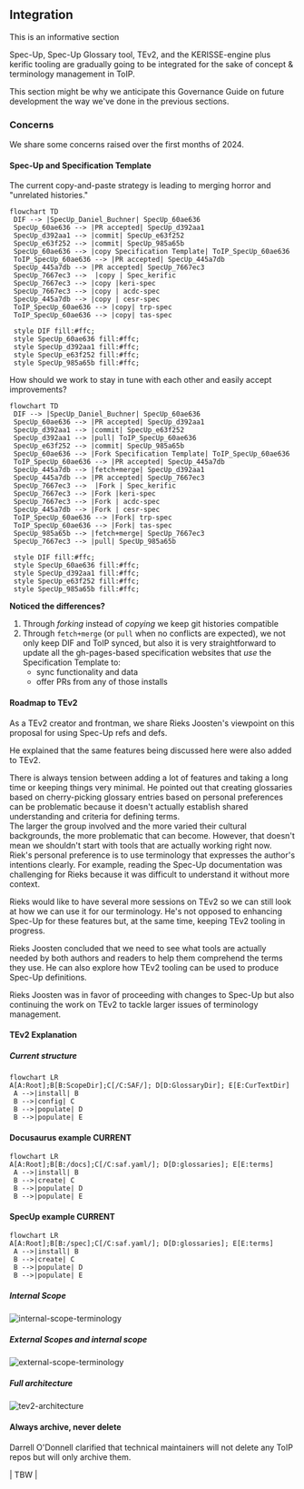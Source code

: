 ## Integration
This is an informative section

Spec-Up, Spec-Up Glossary tool, TEv2, and the KERISSE-engine plus kerific tooling are gradually going to be integrated for the sake of concept & terminology management in ToIP.

This section might be why we anticipate this Governance Guide on future development the way we've done in the previous sections.

### Concerns
We share some concerns raised over the first months of 2024.

#### Spec-Up and Specification Template

The current copy-and-paste strategy is leading to merging horror and "unrelated histories."

```mermaid
flowchart TD
 DIF --> |SpecUp_Daniel_Buchner| SpecUp_60ae636
 SpecUp_60ae636 --> |PR accepted| SpecUp_d392aa1
 SpecUp_d392aa1 --> |commit| SpecUp_e63f252
 SpecUp_e63f252 --> |commit| SpecUp_985a65b
 SpecUp_60ae636 --> |copy Specification Template| ToIP_SpecUp_60ae636
 ToIP_SpecUp_60ae636 --> |PR accepted| SpecUp_445a7db
 SpecUp_445a7db --> |PR accepted| SpecUp_7667ec3
 SpecUp_7667ec3 -->  |copy | Spec_kerific
 SpecUp_7667ec3 --> |copy |keri-spec
 SpecUp_7667ec3 --> |copy | acdc-spec
 SpecUp_445a7db --> |copy | cesr-spec
 ToIP_SpecUp_60ae636 --> |copy| trp-spec
 ToIP_SpecUp_60ae636 --> |copy| tas-spec

 style DIF fill:#ffc;
 style SpecUp_60ae636 fill:#ffc;
 style SpecUp_d392aa1 fill:#ffc;
 style SpecUp_e63f252 fill:#ffc;
 style SpecUp_985a65b fill:#ffc;
```

How should we work to stay in tune with each other and easily accept improvements?

```mermaid
flowchart TD
 DIF --> |SpecUp_Daniel_Buchner| SpecUp_60ae636
 SpecUp_60ae636 --> |PR accepted| SpecUp_d392aa1
 SpecUp_d392aa1 --> |commit| SpecUp_e63f252
 SpecUp_d392aa1 --> |pull| ToIP_SpecUp_60ae636
 SpecUp_e63f252 --> |commit| SpecUp_985a65b
 SpecUp_60ae636 --> |Fork Specification Template| ToIP_SpecUp_60ae636
 ToIP_SpecUp_60ae636 --> |PR accepted| SpecUp_445a7db
 SpecUp_445a7db --> |fetch+merge| SpecUp_d392aa1
 SpecUp_445a7db --> |PR accepted| SpecUp_7667ec3
 SpecUp_7667ec3 -->  |Fork | Spec_kerific
 SpecUp_7667ec3 --> |Fork |keri-spec
 SpecUp_7667ec3 --> |Fork | acdc-spec
 SpecUp_445a7db --> |Fork | cesr-spec
 ToIP_SpecUp_60ae636 --> |Fork| trp-spec
 ToIP_SpecUp_60ae636 --> |Fork| tas-spec
 SpecUp_985a65b --> |fetch+merge| SpecUp_7667ec3
 SpecUp_7667ec3 --> |pull| SpecUp_985a65b

 style DIF fill:#ffc;
 style SpecUp_60ae636 fill:#ffc;
 style SpecUp_d392aa1 fill:#ffc;
 style SpecUp_e63f252 fill:#ffc;
 style SpecUp_985a65b fill:#ffc;
```
**Noticed the differences?**
1. Through *forking* instead of *copying* we keep git histories compatible
2. Through `fetch+merge` (or `pull` when no conflicts are expected), we not only keep DIF and ToIP synced, but also it is very straightforward to update all the gh-pages-based specification websites that *use* the Specification Template to:
   - sync functionality and data
   - offer PRs from any of those installs


#### Roadmap to TEv2
As a TEv2 creator and frontman, we share Rieks Joosten's viewpoint on this proposal for using Spec-Up refs and defs. 

He explained that the same features being discussed here were also added to TEv2. 

There is always tension between adding a lot of features and taking a long time or keeping things very minimal. He pointed out that creating glossaries based on cherry-picking glossary entries based on personal preferences can be problematic because it doesn't actually establish shared understanding and criteria for defining terms.  
The larger the group involved and the more varied their cultural backgrounds, the more problematic that can become. However, that doesn't mean we shouldn't start with tools that are actually working right now. Riek's personal preference is to use terminology that expresses the author's intentions clearly. For example, reading the Spec-Up documentation was challenging for Rieks because it was difficult to understand it without more context.

Rieks would like to have several more sessions on TEv2 so we can still look at how we can use it for our terminology. He's not opposed to enhancing Spec-Up for these features but, at the same time, keeping TEv2 tooling in progress. 

Rieks Joosten concluded that we need to see what tools are actually needed by both authors and readers to help them comprehend the terms they use. He can also explore how TEv2 tooling can be used to produce Spec-Up definitions.

Rieks Joosten was in favor of proceeding with changes to Spec-Up but also continuing the work on TEv2 to tackle larger issues of terminology management.

#### TEv2 Explanation

##### Current structure
```mermaid
flowchart LR
A[A:Root];B[B:ScopeDir];C[/C:SAF/]; D[D:GlossaryDir]; E[E:CurTextDir]
 A -->|install| B
 B -->|config| C
 B -->|populate| D
 B -->|populate| E 
```

#### Docusaurus example CURRENT
```mermaid
flowchart LR
A[A:Root];B[B:/docs];C[/C:saf.yaml/]; D[D:glossaries]; E[E:terms]
 A -->|install| B
 B -->|create| C
 B -->|populate| D
 B -->|populate| E 
```
#### SpecUp example CURRENT
```mermaid
flowchart LR
A[A:Root];B[B:/spec];C[/C:saf.yaml/]; D[D:glossaries]; E[E:terms]
 A -->|install| B
 B -->|create| C
 B -->|populate| D
 B -->|populate| E 
```

##### Internal Scope

![internal-scope-terminology](https://github.com/henkvancann/terminology-governance-guide/blob/b64cd36d65c4b0076ccec3e0a30c3f17705e9220/diagrams/internal-scope-terminology-2024-02-26-144340.svg?raw=true)

##### External Scopes and internal scope

![external-scope-terminology](https://github.com/henkvancann/terminology-governance-guide/blob/b64cd36d65c4b0076ccec3e0a30c3f17705e9220/diagrams/external-glossaries-import-2024-02-26-144418.svg?raw=true)

##### Full architecture

![tev2-architecture](https://github.com/henkvancann/terminology-governance-guide/blob/b64cd36d65c4b0076ccec3e0a30c3f17705e9220/diagrams/tev2-architecture-2024-02-26-144443.svg?raw=true)


#### Always archive, never delete

Darrell O'Donnell clarified that technical maintainers will not delete any ToIP repos but will only archive them.

| TBW |